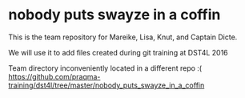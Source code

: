 # nobody puts swayze in a coffin

This is the team repository for Mareike, Lisa, Knut, and Captain Dicte.

We will use it to add files created during git training at DST4L 2016

Team directory inconveniently located in a different repo :( https://github.com/praqma-training/dst4l/tree/master/nobody_puts_swayze_in_a_coffin 
